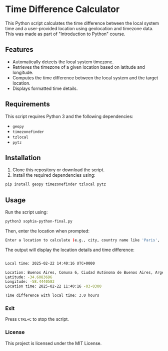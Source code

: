 # Time Difference Calculator

This Python script calculates the time difference between the local system time and a user-provided location using geolocation and timezone data. This was made as part of "Introduction to Python" course.

## Features
- Automatically detects the local system timezone.
- Retrieves the timezone of a given location based on latitude and longitude.
- Computes the time difference between the local system and the target location.
- Displays formatted time details.

## Requirements
This script requires Python 3 and the following dependencies:
- `geopy`
- `timezonefinder`
- `tzlocal`
- `pytz`

## Installation
1. Clone this repository or download the script.
2. Install the required dependencies using:
```sh
pip install geopy timezonefinder tzlocal pytz
```

## Usage
Run the script using:
```sh
python3 sophia-python-final.py
```
Then, enter the location when prompted:
```sh
Enter a location to calculate (e.g., city, country name like 'Paris', 'USA'): Buenos Aires
```
The output will display the location details and time difference:
```sh

Local time: 2025-02-22 14:40:16 UTC+0000

Location: Buenos Aires, Comuna 6, Ciudad Autónoma de Buenos Aires, Argentina
Latitude: -34.6083696
Longitude: -58.4440583
Location time: 2025-02-22 11:40:16 -03-0300

Time difference with local time: 3.0 hours

```
### Exit
Press `CTRL+C` to stop the script.

### License
This project is licensed under the MIT License.




